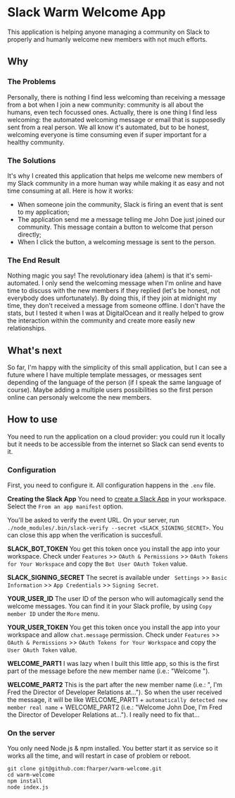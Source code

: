 # Slack Warm Welcome App
This application is helping anyone managing a community on Slack to properly and humanly welcome new members with not much efforts.

## Why
### The Problems
Personally, there is nothing I find less welcoming than receiving a message from a bot when I join a new community: community is all about the humans, even tech focussed ones. Actually, there is one thing I find less welcoming: the automated welcoming message or email that is supposedly sent from a real person. We all know it's automated, but to be honest, welcoming everyone is time consuming even if super important for a healthy community.

### The Solutions
It's why I created this application that helps me welcome new members of my Slack community in a more human way while making it as easy and not time consuming at all.
Here is how it works:
- When someone join the community, Slack is firing an event that is sent to my application;
- The application send me a message telling me John Doe just joined our community. This message contain a button to welcome that person directly;
- When I click the button, a welcoming message is sent to the person.

### The End Result
Nothing magic you say! The revolutionary idea (ahem) is that it's semi-automated. I only send the welcoming message when I'm online and have time to discuss with the new members if they replied (let's be honest, not everybody does unfortunately). By doing this, if they join at midnight my time, they don't received a message from someone offline. I don't have the stats, but I tested it when I was at DigitalOcean and it really helped to grow the interaction within the community and create more easily new relationships.

## What's next
So far, I'm happy with the simplicity of this small application, but I can see a future where I have multiple template messages, or messages sent depending of the language of the person (if I speak the same language of course). Maybe adding a multiple users possibilities so the first person online can personaly welcome the new members.

## How to use
You need to run the application on a cloud provider: you could run it locally but it needs to be accessible from the internet so Slack can send events to it.

### Configuration
First, you need to configure it. All configuration happens in the `.env` file.

**Creating the Slack App**
You need to [create a Slack App](https://api.slack.com/apps?new_app=1) in your workspace. Select the `From an app manifest` option.

You'll be asked to verify the event URL. On your server, run `./node_modules/.bin/slack-verify --secret <SLACK_SIGNING_SECRET>`. You can close this app when the verification is succesfull.

**SLACK_BOT_TOKEN**
You get this token once you install the app into your workspace. Check under `Features` >> `OAuth & Permissions` >> `OAuth Tokens for Your Workspace` and copy the `Bot User OAuth Token` value.

**SLACK_SIGNING_SECRET**
The secret is available under ` Settings` >> `Basic Information` >> `App Credentials` >> `Signing Secret`.

**YOUR_USER_ID**
The user ID of the person who will automagically send the welcome messages. You can find it in your Slack profile, by using `Copy member ID` under the `More` menu.

**YOUR_USER_TOKEN**
You get this token once you install the app into your workspace and allow `chat.message` permission. Check under `Features` >> `OAuth & Permissions` >> `OAuth Tokens for Your Workspace` and copy the `User OAuth Token` value.

**WELCOME_PART1**
I was lazy when I built this little app, so this is the first part of the message before the new member name (i.e.: "Welcome ").

**WELCOME_PART2**
This is the part after the new member name (i.e.: ", I'm Fred the Director of Developer Relations at..."). So when the user received the message, it will be like WELCOME_PART1 + `automatically detected new member real name` +  WELCOME_PART2 (i.e.: "Welcome John Doe, I'm Fred the Director of Developer Relations at..."). I really need to fix that...


### On the server
You only need Node.js & npm installed. You better start it as service so it works all the time, and will restart in case of problem or reboot.

```
git clone git@github.com:fharper/warm-welcome.git
cd warm-welcome
npm install
node index.js
```
